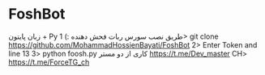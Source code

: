 # FoshBot
زبان پایتون + Py
طریق نصب سورس ربات فحش دهنده :)
1> git clone https://github.com/MohammadHossienBayati/FoshBot
2> Enter Token and line 13
3> python foosh.py
کاری از دو مستر 
https://t.me/Dev_master
CH> https://t.me/ForceTG_ch
